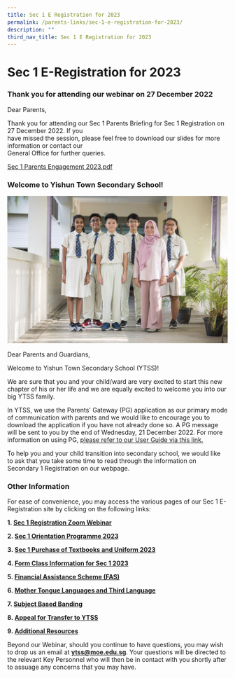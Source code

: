 ```yaml
---
title: Sec 1 E Registration for 2023
permalink: /parents-links/sec-1-e-registration-for-2023/
description: ""
third_nav_title: Sec 1 E Registration for 2023
---
```

# **Sec 1 E-Registration for 2023**

  

### Thank you for attending our webinar on 27 December 2022

Dear Parents,

Thank you for attending our Sec 1 Parents Briefing for Sec 1 Registration on 27 December 2022. If you  
have missed the session, please feel free to download our slides for more information or contact our  
General Office for further queries.  
  
[Sec 1 Parents Engagement 2023.pdf](/files/Sec%201%20Parents%20Engagement%202023.pdf) 
  

### Welcome to Yishun Town Secondary School!

![](/images/_EDK7363.jpg)

Dear Parents and Guardians,  
  
Welcome to Yishun Town Secondary School (YTSS)!  
  
We are sure that you and your child/ward are very excited to start this new chapter of his or her life and we are equally excited to welcome you into our big YTSS family.  
  
In YTSS, we use the Parents' Gateway (PG) application as our primary mode of communication with parents and we would like to encourage you to download the application if you have not already done so. A PG message will be sent to you by the end of Wednesday, 21 December 2022. For more information on using PG, [please refer to our User Guide via this link.](https://yishuntownsec.moe.edu.sg/parents-links/parents-gateway)  
  
To help you and your child transition into secondary school, we would like to ask that you take some time to read through the information on Secondary 1 Registration on our webpage.


### Other Information

For ease of convenience, you may access the various pages of our Sec 1 E-Registration site by clicking on the following links:

  

**1. [Sec 1 Registration Zoom Webinar](/parents-links/sec-1-e-registration-for-2023/sec-1-registration-zoom-webinar)**

**2. [Sec 1 Orientation Programme 2023](/parents-links/sec-1-e-registration-for-2023/sec-1-orientation-programme-2023)**

**3. [Sec 1 Purchase of Textbooks and Uniform 2023](/parents-links/sec-1-e-registration-for-2023/sec-1-purchase-of-textbooks-n-uniform-2023)**

**4. [Form Class Information for Sec 1 2023](/parents-links/sec-1-e-registration-for-2023/form-class-information-for-sec-1-2023)**

**5. [Financial Assistance Scheme (FAS)](/parents-links/sec-1-e-registration-for-2023/financial-assistance-scheme-fas)**

**6. [Mother Tongue Languages and Third Language](/parents-links/sec-1-e-registration-for-2023/mother-tongue-languages-n-third-language)** 

**7. [Subject Based Banding](/parents-links/sec-1-e-registration-for-2023/subject-based-banding)**

**8. [Appeal for Transfer to YTSS](/parents-links/sec-1-e-registration-for-2023/appeal-for-transfer-to-ytss)**

**9. [Additional Resources](/parents-links/sec-1-e-registration-for-2023/additional-resources)**

Beyond our Webinar, should you continue to have questions, you may wish to drop us an email at **ytss@moe.edu.sg**. Your questions will be directed to the relevant Key Personnel who will then be in contact with you shortly after to assuage any concerns that you may have.